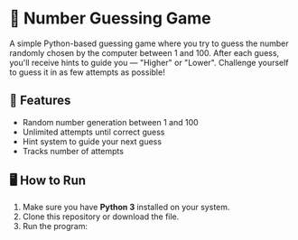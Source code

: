 # 🎯 Number Guessing Game

A simple Python-based guessing game where you try to guess the number randomly chosen by the computer between 1 and 100. After each guess, you'll receive hints to guide you — "Higher" or "Lower". Challenge yourself to guess it in as few attempts as possible!

## 🚀 Features

- Random number generation between 1 and 100
- Unlimited attempts until correct guess
- Hint system to guide your next guess
- Tracks number of attempts

## 🖥️ How to Run

1. Make sure you have **Python 3** installed on your system.
2. Clone this repository or download the file.
3. Run the program:


